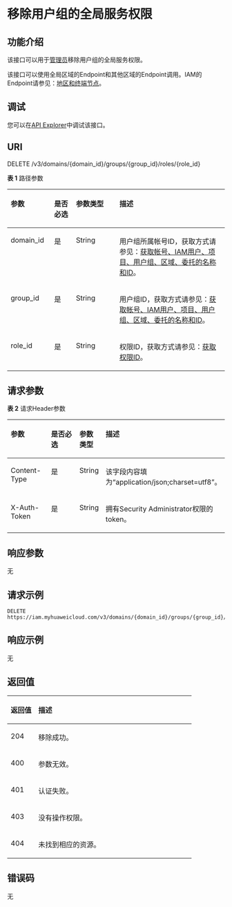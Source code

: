# 移除用户组的全局服务权限<a name="iam_10_0009"></a>

## 功能介绍<a name="zh-cn_topic_0222037475_section630112819338"></a>

该接口可以用于[管理员](https://support.huaweicloud.com/usermanual-iam/iam_01_0001.html)移除用户组的全局服务权限。

该接口可以使用全局区域的Endpoint和其他区域的Endpoint调用。IAM的Endpoint请参见：[地区和终端节点](https://developer.huaweicloud.com/endpoint?IAM)。

## 调试<a name="section1313481038"></a>

您可以在[API Explorer](https://apiexplorer.developer.huaweicloud.com/apiexplorer/doc?product=IAM&api=KeystoneRemoveDomainPermissionFromGroup)中调试该接口。

## URI<a name="zh-cn_topic_0222037475_section163002863311"></a>

DELETE /v3/domains/\{domain\_id\}/groups/\{group\_id\}/roles/\{role\_id\}

**表 1**  路径参数

<a name="zh-cn_topic_0222037475_table153162863314"></a>
<table><thead align="left"><tr id="zh-cn_topic_0222037475_row113192810337"><th class="cellrowborder" valign="top" width="20%" id="mcps1.2.5.1.1"><p id="zh-cn_topic_0222037475_p19329280338"><a name="zh-cn_topic_0222037475_p19329280338"></a><a name="zh-cn_topic_0222037475_p19329280338"></a>参数</p>
</th>
<th class="cellrowborder" valign="top" width="10%" id="mcps1.2.5.1.2"><p id="zh-cn_topic_0222037475_p20321828183311"><a name="zh-cn_topic_0222037475_p20321828183311"></a><a name="zh-cn_topic_0222037475_p20321828183311"></a>是否必选</p>
</th>
<th class="cellrowborder" valign="top" width="20%" id="mcps1.2.5.1.3"><p id="zh-cn_topic_0222037475_p73218286331"><a name="zh-cn_topic_0222037475_p73218286331"></a><a name="zh-cn_topic_0222037475_p73218286331"></a>参数类型</p>
</th>
<th class="cellrowborder" valign="top" width="50%" id="mcps1.2.5.1.4"><p id="zh-cn_topic_0222037475_p33242873318"><a name="zh-cn_topic_0222037475_p33242873318"></a><a name="zh-cn_topic_0222037475_p33242873318"></a>描述</p>
</th>
</tr>
</thead>
<tbody><tr id="zh-cn_topic_0222037475_row1831102873313"><td class="cellrowborder" valign="top" width="20%" headers="mcps1.2.5.1.1 "><p id="zh-cn_topic_0222037475_p16333285337"><a name="zh-cn_topic_0222037475_p16333285337"></a><a name="zh-cn_topic_0222037475_p16333285337"></a>domain_id</p>
</td>
<td class="cellrowborder" valign="top" width="10%" headers="mcps1.2.5.1.2 "><p id="zh-cn_topic_0222037475_p16334288335"><a name="zh-cn_topic_0222037475_p16334288335"></a><a name="zh-cn_topic_0222037475_p16334288335"></a>是</p>
</td>
<td class="cellrowborder" valign="top" width="20%" headers="mcps1.2.5.1.3 "><p id="zh-cn_topic_0222037475_p2033228173318"><a name="zh-cn_topic_0222037475_p2033228173318"></a><a name="zh-cn_topic_0222037475_p2033228173318"></a>String</p>
</td>
<td class="cellrowborder" valign="top" width="50%" headers="mcps1.2.5.1.4 "><p id="zh-cn_topic_0222037475_p20334289331"><a name="zh-cn_topic_0222037475_p20334289331"></a><a name="zh-cn_topic_0222037475_p20334289331"></a>用户组所属帐号ID，获取方式请参见：<a href="获取帐号-IAM用户-项目-用户组-区域-委托的名称和ID.md">获取帐号、IAM用户、项目、用户组、区域、委托的名称和ID</a>。</p>
</td>
</tr>
<tr id="zh-cn_topic_0222037475_row631162815336"><td class="cellrowborder" valign="top" width="20%" headers="mcps1.2.5.1.1 "><p id="zh-cn_topic_0222037475_p1833162814336"><a name="zh-cn_topic_0222037475_p1833162814336"></a><a name="zh-cn_topic_0222037475_p1833162814336"></a>group_id</p>
</td>
<td class="cellrowborder" valign="top" width="10%" headers="mcps1.2.5.1.2 "><p id="zh-cn_topic_0222037475_p434132823317"><a name="zh-cn_topic_0222037475_p434132823317"></a><a name="zh-cn_topic_0222037475_p434132823317"></a>是</p>
</td>
<td class="cellrowborder" valign="top" width="20%" headers="mcps1.2.5.1.3 "><p id="zh-cn_topic_0222037475_p173414284337"><a name="zh-cn_topic_0222037475_p173414284337"></a><a name="zh-cn_topic_0222037475_p173414284337"></a>String</p>
</td>
<td class="cellrowborder" valign="top" width="50%" headers="mcps1.2.5.1.4 "><p id="zh-cn_topic_0222037475_p3341628193319"><a name="zh-cn_topic_0222037475_p3341628193319"></a><a name="zh-cn_topic_0222037475_p3341628193319"></a>用户组ID，获取方式请参见：<a href="获取帐号-IAM用户-项目-用户组-区域-委托的名称和ID.md">获取帐号、IAM用户、项目、用户组、区域、委托的名称和ID</a>。</p>
</td>
</tr>
<tr id="zh-cn_topic_0222037475_row4311528113318"><td class="cellrowborder" valign="top" width="20%" headers="mcps1.2.5.1.1 "><p id="zh-cn_topic_0222037475_p534192853312"><a name="zh-cn_topic_0222037475_p534192853312"></a><a name="zh-cn_topic_0222037475_p534192853312"></a>role_id</p>
</td>
<td class="cellrowborder" valign="top" width="10%" headers="mcps1.2.5.1.2 "><p id="zh-cn_topic_0222037475_p5359285333"><a name="zh-cn_topic_0222037475_p5359285333"></a><a name="zh-cn_topic_0222037475_p5359285333"></a>是</p>
</td>
<td class="cellrowborder" valign="top" width="20%" headers="mcps1.2.5.1.3 "><p id="zh-cn_topic_0222037475_p183520285338"><a name="zh-cn_topic_0222037475_p183520285338"></a><a name="zh-cn_topic_0222037475_p183520285338"></a>String</p>
</td>
<td class="cellrowborder" valign="top" width="50%" headers="mcps1.2.5.1.4 "><p id="zh-cn_topic_0222037475_p63517289333"><a name="zh-cn_topic_0222037475_p63517289333"></a><a name="zh-cn_topic_0222037475_p63517289333"></a>权限ID，获取方式请参见：<a href="查询权限列表.md">获取权限ID</a>。</p>
</td>
</tr>
</tbody>
</table>

## 请求参数<a name="zh-cn_topic_0222037475_section73617283339"></a>

**表 2**  请求Header参数

<a name="zh-cn_topic_0222037475_HeaderParameter"></a>
<table><thead align="left"><tr id="zh-cn_topic_0222037475_row33619281334"><th class="cellrowborder" valign="top" width="20%" id="mcps1.2.5.1.1"><p id="zh-cn_topic_0222037475_p123717284331"><a name="zh-cn_topic_0222037475_p123717284331"></a><a name="zh-cn_topic_0222037475_p123717284331"></a>参数</p>
</th>
<th class="cellrowborder" valign="top" width="20%" id="mcps1.2.5.1.2"><p id="zh-cn_topic_0222037475_p15372284333"><a name="zh-cn_topic_0222037475_p15372284333"></a><a name="zh-cn_topic_0222037475_p15372284333"></a>是否必选</p>
</th>
<th class="cellrowborder" valign="top" width="10%" id="mcps1.2.5.1.3"><p id="zh-cn_topic_0222037475_p03752843319"><a name="zh-cn_topic_0222037475_p03752843319"></a><a name="zh-cn_topic_0222037475_p03752843319"></a>参数类型</p>
</th>
<th class="cellrowborder" valign="top" width="50%" id="mcps1.2.5.1.4"><p id="zh-cn_topic_0222037475_p63732818333"><a name="zh-cn_topic_0222037475_p63732818333"></a><a name="zh-cn_topic_0222037475_p63732818333"></a>描述</p>
</th>
</tr>
</thead>
<tbody><tr id="zh-cn_topic_0222037475_row8368280337"><td class="cellrowborder" valign="top" width="20%" headers="mcps1.2.5.1.1 "><p id="zh-cn_topic_0222037475_p1337428163312"><a name="zh-cn_topic_0222037475_p1337428163312"></a><a name="zh-cn_topic_0222037475_p1337428163312"></a>Content-Type</p>
</td>
<td class="cellrowborder" valign="top" width="20%" headers="mcps1.2.5.1.2 "><p id="zh-cn_topic_0222037475_p438122873311"><a name="zh-cn_topic_0222037475_p438122873311"></a><a name="zh-cn_topic_0222037475_p438122873311"></a>是</p>
</td>
<td class="cellrowborder" valign="top" width="10%" headers="mcps1.2.5.1.3 "><p id="zh-cn_topic_0222037475_p183816289332"><a name="zh-cn_topic_0222037475_p183816289332"></a><a name="zh-cn_topic_0222037475_p183816289332"></a>String</p>
</td>
<td class="cellrowborder" valign="top" width="50%" headers="mcps1.2.5.1.4 "><p id="zh-cn_topic_0222037475_p1138728183313"><a name="zh-cn_topic_0222037475_p1138728183313"></a><a name="zh-cn_topic_0222037475_p1138728183313"></a>该字段内容填为“application/json;charset=utf8”。</p>
</td>
</tr>
<tr id="zh-cn_topic_0222037475_row6361428183314"><td class="cellrowborder" valign="top" width="20%" headers="mcps1.2.5.1.1 "><p id="zh-cn_topic_0222037475_p1438228163314"><a name="zh-cn_topic_0222037475_p1438228163314"></a><a name="zh-cn_topic_0222037475_p1438228163314"></a>X-Auth-Token</p>
</td>
<td class="cellrowborder" valign="top" width="20%" headers="mcps1.2.5.1.2 "><p id="zh-cn_topic_0222037475_p17391328103313"><a name="zh-cn_topic_0222037475_p17391328103313"></a><a name="zh-cn_topic_0222037475_p17391328103313"></a>是</p>
</td>
<td class="cellrowborder" valign="top" width="10%" headers="mcps1.2.5.1.3 "><p id="zh-cn_topic_0222037475_p18391828193313"><a name="zh-cn_topic_0222037475_p18391828193313"></a><a name="zh-cn_topic_0222037475_p18391828193313"></a>String</p>
</td>
<td class="cellrowborder" valign="top" width="50%" headers="mcps1.2.5.1.4 "><p id="zh-cn_topic_0222037475_p6391528123320"><a name="zh-cn_topic_0222037475_p6391528123320"></a><a name="zh-cn_topic_0222037475_p6391528123320"></a>拥有Security Administrator权限的token。</p>
</td>
</tr>
</tbody>
</table>

## 响应参数<a name="zh-cn_topic_0222037475_section1339328153314"></a>

无

## 请求示例<a name="zh-cn_topic_0222037475_section164015287339"></a>

```
DELETE https://iam.myhuaweicloud.com/v3/domains/{domain_id}/groups/{group_id}/roles/{role_id}
```

## 响应示例<a name="zh-cn_topic_0222037475_section13411728103314"></a>

无

## 返回值<a name="zh-cn_topic_0222037475_section74282818336"></a>

<a name="zh-cn_topic_0222037475_table279"></a>
<table><thead align="left"><tr id="zh-cn_topic_0222037475_row9421428133316"><th class="cellrowborder" valign="top" width="15%" id="mcps1.1.3.1.1"><p id="zh-cn_topic_0222037475_p14313282335"><a name="zh-cn_topic_0222037475_p14313282335"></a><a name="zh-cn_topic_0222037475_p14313282335"></a>返回值</p>
</th>
<th class="cellrowborder" valign="top" width="85%" id="mcps1.1.3.1.2"><p id="zh-cn_topic_0222037475_p1431628163312"><a name="zh-cn_topic_0222037475_p1431628163312"></a><a name="zh-cn_topic_0222037475_p1431628163312"></a>描述</p>
</th>
</tr>
</thead>
<tbody><tr id="zh-cn_topic_0222037475_row1242182817338"><td class="cellrowborder" valign="top" width="15%" headers="mcps1.1.3.1.1 "><p id="zh-cn_topic_0222037475_p844142873320"><a name="zh-cn_topic_0222037475_p844142873320"></a><a name="zh-cn_topic_0222037475_p844142873320"></a>204</p>
</td>
<td class="cellrowborder" valign="top" width="85%" headers="mcps1.1.3.1.2 "><p id="zh-cn_topic_0222037475_p174411284332"><a name="zh-cn_topic_0222037475_p174411284332"></a><a name="zh-cn_topic_0222037475_p174411284332"></a>移除成功。</p>
</td>
</tr>
<tr id="zh-cn_topic_0222037475_row442112843313"><td class="cellrowborder" valign="top" width="15%" headers="mcps1.1.3.1.1 "><p id="zh-cn_topic_0222037475_p544182819333"><a name="zh-cn_topic_0222037475_p544182819333"></a><a name="zh-cn_topic_0222037475_p544182819333"></a>400</p>
</td>
<td class="cellrowborder" valign="top" width="85%" headers="mcps1.1.3.1.2 "><p id="zh-cn_topic_0222037475_p154510283333"><a name="zh-cn_topic_0222037475_p154510283333"></a><a name="zh-cn_topic_0222037475_p154510283333"></a>参数无效。</p>
</td>
</tr>
<tr id="zh-cn_topic_0222037475_row54272833315"><td class="cellrowborder" valign="top" width="15%" headers="mcps1.1.3.1.1 "><p id="zh-cn_topic_0222037475_p1345102816338"><a name="zh-cn_topic_0222037475_p1345102816338"></a><a name="zh-cn_topic_0222037475_p1345102816338"></a>401</p>
</td>
<td class="cellrowborder" valign="top" width="85%" headers="mcps1.1.3.1.2 "><p id="zh-cn_topic_0222037475_p1145202818335"><a name="zh-cn_topic_0222037475_p1145202818335"></a><a name="zh-cn_topic_0222037475_p1145202818335"></a>认证失败。</p>
</td>
</tr>
<tr id="zh-cn_topic_0222037475_row1942142863313"><td class="cellrowborder" valign="top" width="15%" headers="mcps1.1.3.1.1 "><p id="zh-cn_topic_0222037475_p1346528183314"><a name="zh-cn_topic_0222037475_p1346528183314"></a><a name="zh-cn_topic_0222037475_p1346528183314"></a>403</p>
</td>
<td class="cellrowborder" valign="top" width="85%" headers="mcps1.1.3.1.2 "><p id="zh-cn_topic_0222037475_p1746172812332"><a name="zh-cn_topic_0222037475_p1746172812332"></a><a name="zh-cn_topic_0222037475_p1746172812332"></a>没有操作权限。</p>
</td>
</tr>
<tr id="zh-cn_topic_0222037475_row34214285334"><td class="cellrowborder" valign="top" width="15%" headers="mcps1.1.3.1.1 "><p id="zh-cn_topic_0222037475_p4464287333"><a name="zh-cn_topic_0222037475_p4464287333"></a><a name="zh-cn_topic_0222037475_p4464287333"></a>404</p>
</td>
<td class="cellrowborder" valign="top" width="85%" headers="mcps1.1.3.1.2 "><p id="zh-cn_topic_0222037475_p447172814331"><a name="zh-cn_topic_0222037475_p447172814331"></a><a name="zh-cn_topic_0222037475_p447172814331"></a>未找到相应的资源。</p>
</td>
</tr>
</tbody>
</table>

## 错误码<a name="zh-cn_topic_0222037475_section547162818332"></a>

无

